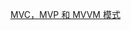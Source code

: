 [MVC，MVP 和 MVVM 模式](../../questions/118.MVC%EF%BC%8CMVP%20%E5%92%8C%20MVVM%20%E6%A8%A1%E5%BC%8F%E5%A6%82%E4%BD%95%E9%80%89%E6%8B%A9.md)
